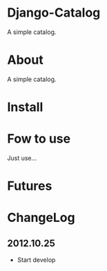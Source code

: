 # Django-Catalog
A simple catalog.

# About
A simple catalog.

# Install

# Fow to use
Just use...

# Futures

# ChangeLog
## 2012.10.25
* Start develop